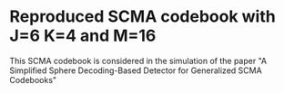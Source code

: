 # Reproduced SCMA codebook with J=6 K=4 and M=16
This SCMA codebook is considered in the simulation of the paper "A Simplified Sphere Decoding-Based Detector for Generalized SCMA Codebooks"

   
